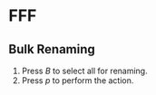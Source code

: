 # FFF

## Bulk Renaming

1. Press *B* to select all for renaming.
2. Press *p* to perform the action.
